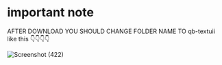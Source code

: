 # important note
AFTER DOWNLOAD YOU SHOULD CHANGE FOLDER NAME TO qb-textuii
like this 👇👇👇👇

![Screenshot (422)](https://github.com/user-attachments/assets/2fbc4818-30a4-4a68-9ae5-bd11eda5b577)
